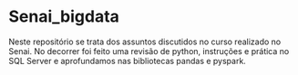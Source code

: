# Senai_bigdata
Neste repositório se trata dos assuntos discutidos no curso realizado no Senai. No decorrer foi feito uma revisão de python, instruções e prática no SQL Server e aprofundamos nas bibliotecas pandas e pyspark.
